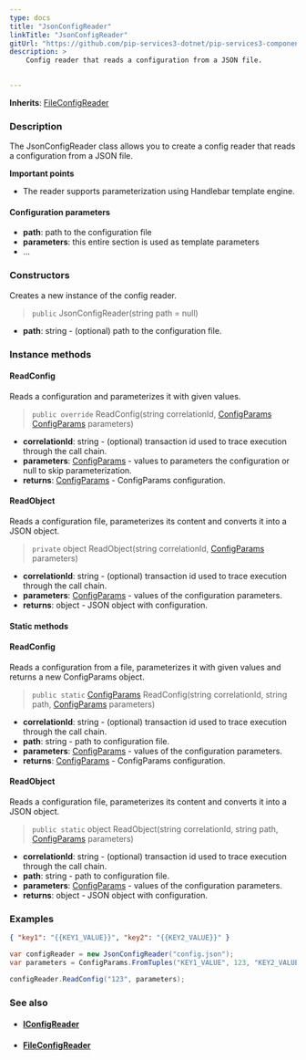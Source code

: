 ```yaml
---
type: docs
title: "JsonConfigReader"
linkTitle: "JsonConfigReader"
gitUrl: "https://github.com/pip-services3-dotnet/pip-services3-components-dotnet"
description: >
    Config reader that reads a configuration from a JSON file.

    
---
```


**Inherits**: [FileConfigReader](../file_config_reader)

### Description

The JsonConfigReader class allows you to create a config reader that reads a configuration from a JSON file.

**Important points**

- The reader supports parameterization using Handlebar template engine.

#### Configuration parameters

- **path**: path to the configuration file
- **parameters**: this entire section is used as template parameters
- ...


### Constructors
Creates a new instance of the config reader.

> `public` JsonConfigReader(string path = null)

- **path**: string - (optional) path to the configuration file.


### Instance methods


#### ReadConfig
Reads a configuration and parameterizes it with given values.

> `public override` ReadConfig(string correlationId, [ConfigParams](../../../commons/config/config_params) [ConfigParams](../../../commons/config/config_params) parameters)

- **correlationId**: string - (optional) transaction id used to trace execution through the call chain.
- **parameters**: [ConfigParams](../../../commons/config/config_params) - values to parameters the configuration or null to skip parameterization.
- **returns**: [ConfigParams](../../../commons/config/config_params) - ConfigParams configuration.


#### ReadObject
Reads a configuration file, parameterizes its content and converts it into a JSON object.

> `private` object ReadObject(string correlationId, [ConfigParams](../../../commons/config/config_params) parameters)

- **correlationId**: string - (optional) transaction id used to trace execution through the call chain.
- **parameters**: [ConfigParams](../../../commons/config/config_params) - values of the configuration parameters.
- **returns**: object - JSON object with configuration.


#### Static methods

#### ReadConfig
Reads a configuration from a file, parameterizes it with given values and returns a new ConfigParams object.

> `public static` [ConfigParams](../../../commons/config/config_params) ReadConfig(string correlationId, string path, [ConfigParams](../../../commons/config/config_params) parameters) 

- **correlationId**: string - (optional) transaction id used to trace execution through the call chain.
- **path**: string - path to configuration file.
- **parameters**: [ConfigParams](../../../commons/config/config_params) - values of the configuration parameters.
- **returns**: [ConfigParams](../../../commons/config/config_params) - ConfigParams configuration.


#### ReadObject
Reads a configuration file, parameterizes its content and converts it into a JSON object.

> `public static` object ReadObject(string correlationId, string path, [ConfigParams](../../../commons/config/config_params) parameters)

- **correlationId**: string - (optional) transaction id used to trace execution through the call chain.
- **path**: string - path to configuration file.
- **parameters**: [ConfigParams](../../../commons/config/config_params) - values of the configuration parameters.
- **returns**: object - JSON object with configuration.

### Examples

```json
{ "key1": "{{KEY1_VALUE}}", "key2": "{{KEY2_VALUE}}" }
```
    
        
```cs
var configReader = new JsonConfigReader("config.json");
var parameters = ConfigParams.FromTuples("KEY1_VALUE", 123, "KEY2_VALUE", "ABC");

configReader.ReadConfig("123", parameters);
```

### See also
- #### [IConfigReader](../iconfig_reader)
- #### [FileConfigReader](../file_config_reader)
